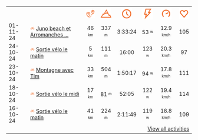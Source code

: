 <table>
    <tr>
        <th></th>
        <th></th>
        <th align="center"><img src="https://raw.githubusercontent.com/robiningelbrecht/strava-activities/master/public/distance.svg" width="30" alt="distance" title="distance"/></th>
        <th align="center"><img src="https://raw.githubusercontent.com/robiningelbrecht/strava-activities/master/public/elevation.svg" width="30" alt="elevation" title="elevation"/></th>
        <th align="center"><img src="https://raw.githubusercontent.com/robiningelbrecht/strava-activities/master/public/time.svg" width="30" alt="time" title="time"/></th>
        <th align="center"><img src="https://raw.githubusercontent.com/robiningelbrecht/strava-activities/master/public/average-watt.svg" width="30" alt="average watts" title="average watts"/></th>
        <th align="center"><img src="https://raw.githubusercontent.com/robiningelbrecht/strava-activities/master/public/average-speed.svg" width="30" alt="average speed" title="average speed"/></th>
        <th align="center"><img src="https://raw.githubusercontent.com/robiningelbrecht/strava-activities/master/public/heart-rate.svg" width="30" alt="average heart rate" title="average heart rate"/></th>
    </tr>
            <tr>
            <td>01-11-24</td>
            <td>
                <img src="https://raw.githubusercontent.com/robiningelbrecht/strava-activities/master/public/activity-ride.svg" width="12" alt="Juno beach et Arromanches en famille" title="Juno beach et Arromanches en famille"/>
<a href="https://www.strava.com/activities/12798939265" title="Kcal: 749 | Gear: None ">Juno beach et Arromanches ...</a>
            </td>
            <td align="center">46 <sup><sub>km</sub></sup></td>
            <td align="center">337 <sup><sub>m</sub></sup></td>
            <td align="center">3:33:24</td>
            <td align="center">53 <sup><sub>w</sub></sup></td>
            <td align="center">12.9 <sup><sub>km/h</sub></sup></td>
            <td align="center">105</td>
        </tr>
            <tr>
            <td>24-10-24</td>
            <td>
                <img src="https://raw.githubusercontent.com/robiningelbrecht/strava-activities/master/public/activity-ride.svg" width="12" alt="Sortie vélo le matin" title="Sortie vélo le matin"/>
<a href="https://www.strava.com/activities/12731757546" title="Kcal: 96 | Gear: None ">Sortie vélo le matin</a>
            </td>
            <td align="center">5 <sup><sub>km</sub></sup></td>
            <td align="center">111 <sup><sub>m</sub></sup></td>
            <td align="center">16:00</td>
            <td align="center">123 <sup><sub>w</sub></sup></td>
            <td align="center">20.3 <sup><sub>km/h</sub></sup></td>
            <td align="center">97</td>
        </tr>
            <tr>
            <td>23-10-24</td>
            <td>
                <img src="https://raw.githubusercontent.com/robiningelbrecht/strava-activities/master/public/activity-ride.svg" width="12" alt="Montagne avec Tim" title="Montagne avec Tim"/>
<a href="https://www.strava.com/activities/12725593743" title="Kcal: 741 | Gear: None ">Montagne avec Tim</a>
            </td>
            <td align="center">33 <sup><sub>km</sub></sup></td>
            <td align="center">504 <sup><sub>m</sub></sup></td>
            <td align="center">1:50:17</td>
            <td align="center">94 <sup><sub>w</sub></sup></td>
            <td align="center">17.8 <sup><sub>km/h</sub></sup></td>
            <td align="center">111</td>
        </tr>
            <tr>
            <td>18-10-24</td>
            <td>
                <img src="https://raw.githubusercontent.com/robiningelbrecht/strava-activities/master/public/activity-ride.svg" width="12" alt="Sortie vélo le midi" title="Sortie vélo le midi"/>
<a href="https://www.strava.com/activities/12684586906" title="Kcal: 410 | Gear: None ">Sortie vélo le midi</a>
            </td>
            <td align="center">17 <sup><sub>km</sub></sup></td>
            <td align="center">81 <sup><sub>m</sub></sup></td>
            <td align="center">52:05</td>
            <td align="center">122 <sup><sub>w</sub></sup></td>
            <td align="center">19.4 <sup><sub>km/h</sub></sup></td>
            <td align="center">114</td>
        </tr>
            <tr>
            <td>16-10-24</td>
            <td>
                <img src="https://raw.githubusercontent.com/robiningelbrecht/strava-activities/master/public/activity-ride.svg" width="12" alt="Sortie vélo le matin" title="Sortie vélo le matin"/>
<a href="https://www.strava.com/activities/12672474087" title="Kcal: 929 | Gear: None ">Sortie vélo le matin</a>
            </td>
            <td align="center">41 <sup><sub>km</sub></sup></td>
            <td align="center">224 <sup><sub>m</sub></sup></td>
            <td align="center">2:11:49</td>
            <td align="center">119 <sup><sub>w</sub></sup></td>
            <td align="center">18.8 <sup><sub>km/h</sub></sup></td>
            <td align="center">109</td>
        </tr>
                <tr>
            <td colspan="8" align="right"><a href="https://github.com/robiningelbrecht/strava-activities#activities">View all activities</a></td>
        </tr>
    </table>
